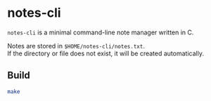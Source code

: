# notes-cli

`notes-cli` is a minimal command-line note manager written in C.

Notes are stored in `$HOME/notes-cli/notes.txt`.  
If the directory or file does not exist, it will be created automatically.

## Build

```sh
make
